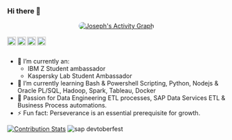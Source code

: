 ### Hi there 👋
<div align="center">
  <a href="#">
  <img style="border-radius:20px; overflow:hidden;"
       alt="Joseph's Activity Graph" 
       src="https://activity-graph.herokuapp.com/graph?username=Ngugisenior&custom_title=Ngugisenior&count_private=true&theme=react-dark" />
  </a>
</div>

<br/>
<a style="background-color:skyblue;" href="https://www.linkedin.com/in/ngugimuiruri/">
  <img align="left" alt="My LinkdeIN" width="20px" src="https://cdn.jsdelivr.net/npm/simple-icons@v3/icons/linkedin.svg" />
</a>
<a href="https://twitter.com/MuiruriPyrax">
  <img align="left" alt="My Twitter" width="20px" src="https://cdn.jsdelivr.net/npm/simple-icons@v3/icons/twitter.svg" />
</a>
<a href="https://www.instagram.com/sillicon.savannah/">
  <img align="left" alt="My Instagram" width="20px" src="https://cdn.jsdelivr.net/npm/simple-icons@v3/icons/instagram.svg" />
</a>
<a href="https://www.reddit.com/user/Pyraxtechie">
  <img align="left" alt="My Reddit" width="20px" src="https://cdn.jsdelivr.net/npm/simple-icons@v3/icons/reddit.svg" />
</a>
<br/>
<br/>

- 🔭 I’m currently an:
    - IBM Z Student ambassador
    - Kaspersky Lab Student Ambassador
- 🌱 I’m currently learning Bash & Powershell Scripting, Python, Nodejs & Oracle PL/SQL, Hadoop, Spark, Tableau, Docker
- 🤔 Passion for Data Engineering ETL processes, SAP Data Services ETL & Business Process automations.
- ⚡ Fun fact: Perseverance is an essential prerequisite for growth.

[![Contribution Stats](https://github-contribution-stats.vercel.app/api/?username=Ngugisenior)](https://github.com/LordDashMe/github-contribution-stats/)
![sap devtoberfest](https://devrel-tools-prod-scn-badges-srv.cfapps.eu10.hana.ondemand.com/showcaseBadges/josephmuiruri)



